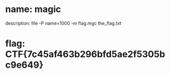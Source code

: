 # name: magic
description: file -P name=1000 -m flag.mgc the_flag.txt
# flag: CTF{7c45af463b296bfd5ae2f5305bc9e649}